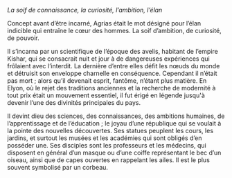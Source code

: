 *La soif de connaissance, la curiosité, l’ambition, l’élan*

Concept avant d’être incarné, Agrias était le mot désigné pour l’élan indicible qui entraîne le cœur des hommes. La soif d’ambition, de curiosité, de pouvoir.

Il s’incarna par un scientifique de l’époque des avelis, habitant de l’empire Kishar, qui se consacrait nuit et jour à de dangereuses expériences qui frôlaient avec l’interdit. La dernière d’entre elles défit les nœuds du monde et détruisit son enveloppe charnelle en conséquence. Cependant il n’était pas mort ; alors qu’il devenait esprit, fantôme, n’étant plus matière. En Elyon, où le rejet des traditions anciennes et la recherche de modernité à tout prix était un mouvement essentiel, il fut érigé en légende jusqu'à devenir l’une des divinités principales du pays.

Il devint dieu des sciences, des connaissances, des ambitions humaines, de l’apprentissage et de l’éducation ; le joyau d’une république qui se voulait à la pointe des nouvelles découvertes. Ses statues peuplent les cours, les jardins, et surtout les musées et les académies qui sont obligés d’en posséder une. Ses disciples sont les professeurs et les médecins, qui disposent en général d’un masque ou d’une coiffe représentant le bec d’un oiseau, ainsi que de capes ouvertes en rappelant les ailes.
Il est le plus souvent symbolisé par un corbeau.